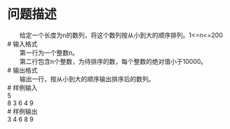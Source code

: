 <div id="pcont1" style="margin-top:20px; display:block;">

# 问题描述

<div class="pdcont">　　给定一个长度为n的数列，将这个数列按从小到大的顺序排列。1&lt;=n&lt;=200</div>
# 输入格式

<div class="pdcont">　　第一行为一个整数n。<br/>
　　第二行包含n个整数，为待排序的数，每个整数的绝对值小于10000。</div>
# 输出格式

<div class="pdcont">　　输出一行，按从小到大的顺序输出排序后的数列。</div>
# 样例输入

<div class="pddata">5<br/>
8 3 6 4 9</div>
# 样例输出

<div class="pddata">3 4 6 8 9</div>

</div>